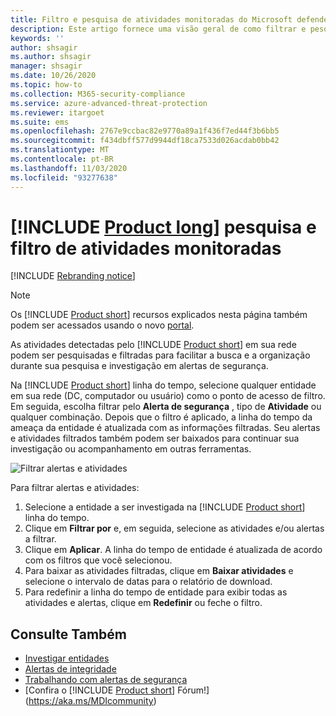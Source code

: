 ```yaml
---
title: Filtro e pesquisa de atividades monitoradas do Microsoft defender for Identity
description: Este artigo fornece uma visão geral de como filtrar e pesquisar atividades monitoradas usando o Microsoft defender para identidade.
keywords: ''
author: shsagir
ms.author: shsagir
manager: shsagir
ms.date: 10/26/2020
ms.topic: how-to
ms.collection: M365-security-compliance
ms.service: azure-advanced-threat-protection
ms.reviewer: itargoet
ms.suite: ems
ms.openlocfilehash: 2767e9ccbac82e9770a89a1f436f7ed44f3b6bb5
ms.sourcegitcommit: f434dbff577d9944df18ca7533d026acdab0bb42
ms.translationtype: MT
ms.contentlocale: pt-BR
ms.lasthandoff: 11/03/2020
ms.locfileid: "93277638"
---
```

# <a name="product-long-monitored-activities-search-and-filter"></a>[!INCLUDE [Product long](includes/product-long.md)] pesquisa e filtro de atividades monitoradas

[!INCLUDE [Rebranding notice](includes/rebranding.md)]

> [!NOTE]
> Os [!INCLUDE [Product short](includes/product-short.md)] recursos explicados nesta página também podem ser acessados usando o novo [portal](https://portal.cloudappsecurity.com).

As atividades detectadas pelo [!INCLUDE [Product short](includes/product-short.md)] em sua rede podem ser pesquisadas e filtradas para facilitar a busca e a organização durante sua pesquisa e investigação em alertas de segurança.

Na [!INCLUDE [Product short](includes/product-short.md)] linha do tempo, selecione qualquer entidade em sua rede (DC, computador ou usuário) como o ponto de acesso de filtro. Em seguida, escolha filtrar pelo **Alerta de segurança** , tipo de **Atividade** ou qualquer combinação. Depois que o filtro é aplicado, a linha do tempo da ameaça da entidade é atualizada com as informações filtradas. Seu alertas e atividades filtrados também podem ser baixados para continuar sua investigação ou acompanhamento em outras ferramentas.

![Filtrar alertas e atividades](media/activities-filter.png)

Para filtrar alertas e atividades:

 1. Selecione a entidade a ser investigada na [!INCLUDE [Product short](includes/product-short.md)] linha do tempo.
 2. Clique em **Filtrar por** e, em seguida, selecione as atividades e/ou alertas a filtrar.
 3. Clique em **Aplicar**. A linha do tempo de entidade é atualizada de acordo com os filtros que você selecionou.
 4. Para baixar as atividades filtradas, clique em **Baixar atividades** e selecione o intervalo de datas para o relatório de download.
 5. Para redefinir a linha do tempo de entidade para exibir todas as atividades e alertas, clique em **Redefinir** ou feche o filtro.

## <a name="see-also"></a>Consulte Também

- [Investigar entidades](investigate-entity.md)
- [Alertas de integridade](health-alerts.md)
- [Trabalhando com alertas de segurança](working-with-suspicious-activities.md)
- [Confira o [!INCLUDE [Product short](includes/product-short.md)] Fórum!](https://aka.ms/MDIcommunity)
